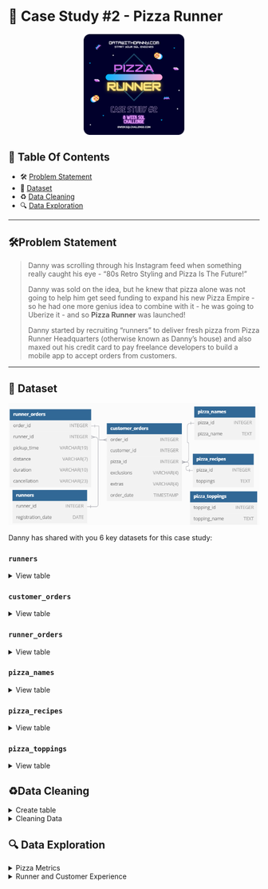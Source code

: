 # 🍕 Case Study #2 - Pizza Runner
<p align="center">
<img src="https://github.com/seeam1026/SQL-data-exploration/blob/main/IMG/org-2.png" width=40% height=40%>

## 📕 Table Of Contents
  - 🛠️ [Problem Statement](#problem-statement)
  - 📂 [Dataset](#-dataset)
  - ♻️ [Data Cleaning](#data-cleaning)
  - 🔍 [Data Exploration](#-data-exploration)

---

## 🛠Problem Statement

> Danny was scrolling through his Instagram feed when something really caught his eye - “80s Retro Styling and Pizza Is The Future!”
> 
> Danny was sold on the idea, but he knew that pizza alone was not going to help him get seed funding to expand his new Pizza Empire - so he had one more genius idea to combine with it - he was going to Uberize it - and so **Pizza Runner** was launched!
> 
> Danny started by recruiting “runners” to deliver fresh pizza from Pizza Runner Headquarters (otherwise known as Danny’s house) and also maxed out his credit card to pay freelance developers to build a mobile app to accept orders from customers.

---

## 📂 Dataset
<p align="center">
<img src="https://github.com/seeam1026/SQL-data-exploration/blob/main/Case%20study-Pizza%20runner/pizza-project.png">

Danny has shared with you 6 key datasets for this case study:

### **```runners```**
<details>
<summary>
View table
</summary>

The runners table shows the **```registration_date```** for each new runner.


|runner_id|registration_date|
|---------|-----------------|
|1        |1/1/2021         |
|2        |1/3/2021         |
|3        |1/8/2021         |
|4        |1/15/2021        |

</details>


### **```customer_orders```**

<details>
<summary>
View table
</summary>

Customer pizza orders are captured in the **```customer_orders```** table with 1 row for each individual pizza that is part of the order.

|order_id|customer_id|pizza_id|exclusions|extras|order_time        |
|--------|---------|--------|----------|------|------------------|
|1  |101      |1       |          |      |44197.75349537037 |
|2  |101      |1       |          |      |44197.79226851852 |
|3  |102      |1       |          |      |44198.9940162037  |
|3  |102      |2       |          |*null* |44198.9940162037  |
|4  |103      |1       |4         |      |44200.558171296296|
|4  |103      |1       |4         |      |44200.558171296296|
|4  |103      |2       |4         |      |44200.558171296296|
|5  |104      |1       |null      |1     |44204.87533564815 |
|6  |101      |2       |null      |null  |44204.877233796295|
|7  |105      |2       |null      |1     |44204.88922453704 |
|8  |102      |1       |null      |null  |44205.99621527778 |
|9  |103      |1       |4         |1, 5  |44206.47429398148 |
|10 |104      |1       |null      |null  |44207.77417824074 |
|10 |104      |1       |2, 6      |1, 4  |44207.77417824074 |

</details>

### **```runner_orders```**

<details>
<summary>
View table
</summary>

After each orders are received through the system - they are assigned to a runner - however not all orders are fully completed and can be cancelled by the restaurant or the customer.

The **```pickup_time```** is the timestamp at which the runner arrives at the Pizza Runner headquarters to pick up the freshly cooked pizzas. 

The **```distance```** and **```duration```** fields are related to how far and long the runner had to travel to deliver the order to the respective customer.



|order_id|runner_id|pickup_time|distance  |duration|cancellation      |
|--------|---------|-----------|----------|--------|------------------|
|1       |1        |1/1/2021 18:15|20km      |32 minutes|                  |
|2       |1        |1/1/2021 19:10|20km      |27 minutes|                  |
|3       |1        |1/3/2021 0:12|13.4km    |20 mins |*null*             |
|4       |2        |1/4/2021 13:53|23.4      |40      |*null*             |
|5       |3        |1/8/2021 21:10|10        |15      |*null*             |
|6       |3        |null       |null      |null    |Restaurant Cancellation|
|7       |2        |1/8/2020 21:30|25km      |25mins  |null              |
|8       |2        |1/10/2020 0:15|23.4 km   |15 minute|null              |
|9       |2        |null       |null      |null    |Customer Cancellation|
|10      |1        |1/11/2020 18:50|10km      |10minutes|null              |

</details>

### **```pizza_names```**

<details>
<summary>
View table
</summary>

|pizza_id|pizza_name|
|--------|----------|
|1       |Meat Lovers|
|2       |Vegetarian|

</details>

### **```pizza_recipes```**

<details>
<summary>
View table
</summary>

Each **```pizza_id```** has a standard set of **```toppings```** which are used as part of the pizza recipe.


|pizza_id|toppings |
|--------|---------|
|1       |1, 2, 3, 4, 5, 6, 8, 10| 
|2       |4, 6, 7, 9, 11, 12| 

</details>

### **```pizza_toppings```**

<details>
<summary>
View table
</summary>

This table contains all of the **```topping_name```** values with their corresponding **```topping_id```** value.


|topping_id|topping_name|
|----------|------------|
|1         |Bacon       | 
|2         |BBQ Sauce   | 
|3         |Beef        |  
|4         |Cheese      |  
|5         |Chicken     |     
|6         |Mushrooms   |  
|7         |Onions      |     
|8         |Pepperoni   | 
|9         |Peppers     |   
|10        |Salami      | 
|11        |Tomatoes    | 
|12        |Tomato Sauce|

</details>

## ♻Data Cleaning
<details>
<summary>
Create table
</summary>

** **	
 ```sql
	DROP TABLE IF EXISTS runners;
	CREATE TABLE runners (
	  "runner_id" INTEGER,
	  "registration_date" DATE
	);
	INSERT INTO runners
	  ("runner_id", "registration_date")
	VALUES
	  (1, '2021-01-01'),
	  (2, '2021-01-03'),
	  (3, '2021-01-08'),
	  (4, '2021-01-15');
	
	
	DROP TABLE IF EXISTS customer_orders;
	CREATE TABLE customer_orders (
	  "order_id" INTEGER,
	  "customer_id" INTEGER,
	  "pizza_id" INTEGER,
	  "exclusions" VARCHAR(4),
	  "extras" VARCHAR(4),
	  "order_time" TIMESTAMP
	);
	
	INSERT INTO customer_orders
	  ("order_id", "customer_id", "pizza_id", "exclusions", "extras", "order_time")
	VALUES
	  ('1', '101', '1', '', '', '2020-01-01 18:05:02'),
	  ('2', '101', '1', '', '', '2020-01-01 19:00:52'),
	  ('3', '102', '1', '', '', '2020-01-02 23:51:23'),
	  ('3', '102', '2', '', NULL, '2020-01-02 23:51:23'),
	  ('4', '103', '1', '4', '', '2020-01-04 13:23:46'),
	  ('4', '103', '1', '4', '', '2020-01-04 13:23:46'),
	  ('4', '103', '2', '4', '', '2020-01-04 13:23:46'),
	  ('5', '104', '1', 'null', '1', '2020-01-08 21:00:29'),
	  ('6', '101', '2', 'null', 'null', '2020-01-08 21:03:13'),
	  ('7', '105', '2', 'null', '1', '2020-01-08 21:20:29'),
	  ('8', '102', '1', 'null', 'null', '2020-01-09 23:54:33'),
	  ('9', '103', '1', '4', '1, 5', '2020-01-10 11:22:59'),
	  ('10', '104', '1', 'null', 'null', '2020-01-11 18:34:49'),
	  ('10', '104', '1', '2, 6', '1, 4', '2020-01-11 18:34:49');
	
	
	DROP TABLE IF EXISTS runner_orders;
	CREATE TABLE runner_orders (
	  "order_id" INTEGER,
	  "runner_id" INTEGER,
	  "pickup_time" VARCHAR(19),
	  "distance" VARCHAR(7),
	  "duration" VARCHAR(10),
	  "cancellation" VARCHAR(23)
	);
	
	INSERT INTO runner_orders
	  ("order_id", "runner_id", "pickup_time", "distance", "duration", "cancellation")
	VALUES
	  ('1', '1', '2020-01-01 18:15:34', '20km', '32 minutes', ''),
	  ('2', '1', '2020-01-01 19:10:54', '20km', '27 minutes', ''),
	  ('3', '1', '2020-01-03 00:12:37', '13.4km', '20 mins', NULL),
	  ('4', '2', '2020-01-04 13:53:03', '23.4', '40', NULL),
	  ('5', '3', '2020-01-08 21:10:57', '10', '15', NULL),
	  ('6', '3', 'null', 'null', 'null', 'Restaurant Cancellation'),
	  ('7', '2', '2020-01-08 21:30:45', '25km', '25mins', 'null'),
	  ('8', '2', '2020-01-10 00:15:02', '23.4 km', '15 minute', 'null'),
	  ('9', '2', 'null', 'null', 'null', 'Customer Cancellation'),
	  ('10', '1', '2020-01-11 18:50:20', '10km', '10minutes', 'null');
	
	
	DROP TABLE IF EXISTS pizza_names;
	CREATE TABLE pizza_names (
	  "pizza_id" INTEGER,
	  "pizza_name" TEXT
	);
	INSERT INTO pizza_names
	  ("pizza_id", "pizza_name")
	VALUES
	  (1, 'Meatlovers'),
	  (2, 'Vegetarian');
	
	
	DROP TABLE IF EXISTS pizza_recipes;
	CREATE TABLE pizza_recipes (
	  "pizza_id" INTEGER,
	  "toppings" TEXT
	);
	INSERT INTO pizza_recipes
	  ("pizza_id", "toppings")
	VALUES
	  (1, '1, 2, 3, 4, 5, 6, 8, 10'),
	  (2, '4, 6, 7, 9, 11, 12');
	
	
	DROP TABLE IF EXISTS pizza_toppings;
	CREATE TABLE pizza_toppings (
	  "topping_id" INTEGER,
	  "topping_name" TEXT
	);
	INSERT INTO pizza_toppings
	  ("topping_id", "topping_name")
	VALUES
	  (1, 'Bacon'),
	  (2, 'BBQ Sauce'),
	  (3, 'Beef'),
	  (4, 'Cheese'),
	  (5, 'Chicken'),
	  (6, 'Mushrooms'),
	  (7, 'Onions'),
	  (8, 'Pepperoni'),
	  (9, 'Peppers'),
	  (10, 'Salami'),
	  (11, 'Tomatoes'),
	  (12, 'Tomato Sauce');
```		
</details>

<details>
<summary>
Cleaning Data
</summary>

## Clean customer_orders data:
**```customer_orders```**
- Converting ```null``` and ```NaN``` values into blanks ```''``` in ```exclusions``` and ```extras```
```sql
	UPDATE customer_orders
	SET exclusions = CASE WHEN exclusions = '' or exclusions LIKE '%null%' or exclusions LIKE '%nan%' THEN NULL ELSE exclusions END,
	    extras = CASE WHEN extras = '' or extras LIKE '%null%' or extras LIKE '%nan%' THEN NULL ELSE extras END;
```
## Clean runner_orders data:
**```runner_orders```**

- Converting ```'null'``` text values into null values for ```pickup_time```, ```distance``` and ```duration```
- Extracting only numbers and decimal spaces for the distance and duration columns
- Converting blanks, ```'null'``` and ```NaN``` into null values for cancellation 
  ```sql
   UPDATE runner_orders
   SET 	pickup_time = CASE WHEN pickup_time LIKE '%null%' THEN NULL ELSE pickup_time END,
  	distance = CASE WHEN distance LIKE '%null%' THEN NULL ELSE distance END,
  	duration = CASE WHEN duration LIKE '%null%' THEN NULL ELSE duration END,
  	cancellation = CASE WHEN cancellation LIKE '%null%' or cancellation LIKE '%nan%' or cancellation = '' THEN NULL ELSE cancellation END;

    UPDATE runner_orders
    SET	distance = replace(distance, 'km', ''),
  	duration = trim(regexp_replace(duration, 'minute|mins|min|minutes', ''));

    SELECT * FROM runner_orders;
  ```

## Clean pizza_recipes data:
**```pizza_recipes```**

```sql
   CREATE TEMP TABLE temp_pizza_recipe(pizza_id INT, pizza_topping TEXT);
   INSERT INTO temp_pizza_recipe(pizza_id, pizza_topping)
   SELECT pizza_id, unnest(string_to_array(toppings, ',')) 
   FROM pizza_recipes;
   TRUNCATE TABLE pizza_recipes;
   INSERT INTO pizza_recipes(pizza_id, toppings)
   SELECT pizza_id, pizza_topping FROM temp_pizza_recipe;
   SELECT * FROM pizza_recipes;
	
   DROP TABLE IF EXISTS temp_pizza_recipe;
	
   ALTER TABLE pizza_recipes 
   ALTER COLUMN toppings TYPE INT
   USING toppings::INT;
```
	
</details>


## 🔍 Data Exploration

<details>
<summary> 
Pizza Metrics
</summary>

### **Q1. How many pizzas were ordered?**
```sql
SELECT COUNT(pizza_id) as pizza_count
FROM customer_orders
```
|pizza_count|
|-----------|
|14         |

### **Q2. How many unique customer orders were made?**
```sql
SELECT COUNT(DISTINCT order_id) AS order_count
FROM customer_orders;
```
|order_count|
|-----------|
|10         |


### **Q3. How many successful orders were delivered by each runner?**
```sql
 SELECT runner_id,
	COUNT(order_id) AS successful_orders
 FROM runner_orders
 WHERE cancellation is NULL
 GROUP BY runner_id;
```

| runner_id | successful_orders |
|-----------|-------------------|
| 1         | 4                 |
| 2         | 3                 |
| 3         | 1                 |


### **Q4. How many of each type of pizza was delivered?**
```SQL
SELECT  pizza_names.pizza_name,
	cte.pizza_type_count
FROM pizza_names
JOIN	
	(SELECT co.pizza_id,
		COUNT(co.order_id) AS pizza_type_count
	FROM runner_orders AS ru
	JOIN customer_orders AS co 
	ON co.order_id = ru.order_id 
	WHERE ru.cancellation is NULL
	GROUP BY co.pizza_id) AS cte
ON cte.pizza_id = pizza_names.pizza_id
```

| pizza_name | pizza_type_count |
|------------|------------------|
| Meatlovers | 9                |
| Vegetarian | 3                |


### **Q5. How many Vegetarian and Meatlovers were ordered by each customer?**
```SQL
SELECT 	customer_id, 
	SUM(CASE WHEN pizza_id = 1 THEN 1 ELSE 0 END) AS meat_lovers,
	SUM(CASE WHEN pizza_id = 2 THEN 1 ELSE 0 END) AS vegetarian
FROM customer_orders
GROUP BY customer_id;
```

| customer_id | meat_lovers | vegetarian |
|-------------|-------------|------------|
| 101         | 2           | 1          |
| 103         | 3           | 1          |
| 104         | 3           | 0          |
| 105         | 0           | 1          |
| 102         | 2           | 1          |

### **Q6. What was the maximum number of pizzas delivered in a single order?**
```SQL
SELECT MAX(pizza_count_per_order) AS max_count
FROM (
  SELECT
	co.order_id,
	COUNT(co.pizza_id) AS pizza_count_per_order
  FROM runner_orders AS ru
  JOIN customer_orders AS co
  	ON co.order_id = ru.order_id
  WHERE ru.cancellation is NULL
  GROUP BY co.order_id) AS cte;
 ``` 

| max_count |
|-----------|
| 3         |


### **Q7. For each customer, how many delivered pizzas had at least 1 change and how many had no changes?**
```SQL
SELECT
  co.customer_id,
  SUM(CASE WHEN co.exclusions IS NOT NULL OR co.extras IS NOT NULL THEN 1 ELSE 0 END) AS changes,
  SUM(CASE WHEN co.exclusions is NULL AND co.extras is NULL THEN 1 ELSE 0 END) AS no_change
FROM runner_orders AS ru
JOIN customer_orders AS co
  ON ru.order_id = co.order_id
WHERE ru.cancellation is NULL
GROUP BY co.customer_id
ORDER BY co.customer_id;
```

| customer_id | changes | no_change |
|-------------|---------|-----------|
| 101         | 0       | 2         |
| 102         | 0       | 3         |
| 103         | 3       | 3         |
| 104         | 2       | 2         |
| 105         | 1       | 1         |


### **Q8. How many pizzas were delivered that had both exclusions and extras?**
```SQL
SELECT
  SUM(CASE WHEN co.exclusions IS NOT NULL AND co.extras IS NOT NULL THEN 1 ELSE 0 END) AS pizza_count
FROM runner_orders AS ru
JOIN customer_orders AS co
  ON co.order_id = ru.order_id
WHERE ru.cancellation IS NULL;
```  

| pizza_count |
|-------------|
| 1           |


### **Q9. What was the total volume of pizzas ordered for each hour of the day?**
```SQL
SELECT
  DATE_PART('hour', order_time) AS hour_of_day,
  COUNT(pizza_id) as pizza_count
FROM customer_orders
GROUP BY hour_of_day
ORDER BY hour_of_day;
```

| hour_of_day | pizza_count |
|-------------|-------------|
| 11          | 1           |
| 12          | 2           |
| 13          | 3           |
| 18          | 3           |
| 19          | 1           |
| 21          | 3           |
| 23          | 1           |

### **Q10. What was the volume of orders for each day of the week?**
```SQL
SELECT
  TO_CHAR(order_time,'day') AS day_of_week,
  COUNT(pizza_id) AS pizza_count
FROM customer_orders
GROUP BY day_of_week, DATE_PART('dow', order_time)
ORDER BY DATE_PART('dow', order_time);
```

| day_of_week | pizza_count |
|-------------|-------------|
| Friday      | 1           |
| Saturday    | 5           |
| Thursday    | 3           |
| Wednesday   | 5           |

</details>

<details>
<summary>
Runner and Customer Experience
</summary>

### **Q1. How many runners signed up for each 1 week period? (i.e. week starts 2021-01-01)**
```SQL
WITH runner_signups AS (
  SELECT
    runner_id,
    registration_date,
    registration_date - ((registration_date - '2021-01-01') % 7)  AS start_of_week
  FROM pizza_runner.runners
)
SELECT
  start_of_week,
  COUNT(runner_id) AS signups
FROM runner_signups
GROUP BY start_of_week
ORDER BY start_of_week;
```

| start_of_week            | signups |
|--------------------------|---------|
| 2021-01-01T00:00:00.000Z | 2       |
| 2021-01-08T00:00:00.000Z | 1       |
| 2021-01-15T00:00:00.000Z | 1       |

### **Q2. What was the average time in minutes it took for each runner to arrive at the Pizza Runner HQ to pickup the order?**
```SQL
SELECT
  ru.runner_id,
  DATE_PART('minute', AVG(ru.pickup_time::timestamp - co.order_time)) AS avg_arrival_minutes
FROM runner_orders AS ru
JOIN customer_orders AS co 
 ON co.order_id = ru.order_id
WHERE ru.cancellation IS NULL
GROUP BY ru.runner_id;
```
| runner_id | avg_arrival_minutes |
|-----------|---------------------|
| 1         | 15                  |
| 2         | 23                  |
| 3         | 10                  |

### **Q3. Is there any relationship between the number of pizzas and how long the order takes to prepare?**
```SQL
SELECT
  ru.order_id,
  count(co.pizza_id) AS pizzas_count,
  ROUND(EXTRACT(EPOCH FROM (ru.pickup_time::TIMESTAMP - co.order_time))::DECIMAL/60, 2) AS avg_time,
  CASE  WHEN COUNT(co.pizza_id) = 1 THEN 'Takes more than 10 minutes to prepare'
	WHEN COUNT(co.pizza_id) > 1 THEN 'Preparation time is based on order quantity, approximately or more than 10 minutes per order' END AS relationship
FROM runner_orders AS ru
JOIN customer_orders AS co
  ON co.order_id = ru.order_id 
WHERE ru.pickup_time IS NOT NULL
GROUP BY ru.order_id, ru.pickup_time, co.order_time
ORDER BY ru.order_id;
```

|order_id| pizzas_count | avg_time |			relationship		                |
|--------|--------------|----------|------------------------------------------------|
|  1	 |	1	        |   10.53  |	Takes more than 10 minutes to prepare	    |
|  2	 |	1	        |   10.03  |	Takes more than 10 minutes to prepare	    |
|  3	 |	2	        |   21.23  |	Preparation time is based on order quantity |
|  4	 |	3	        |   29.28  |	Preparation time is based on order quantity |
|  5	 |	1	        |   10.47  |	Takes more than 10 minutes to prepare	    |
|  7	 |	1	        |   10.27  |	Takes more than 10 minutes to prepare	    |
|  8	 |	1	        |   20.48  |	Takes more than 10 minutes to prepare	    |
|  10	 |	2	        |   15.52  |	Preparation time is based on order quantity |

### **Q4. What was the average distance travelled for each runner?**
```SQL
SELECT  runner_id,
	ROUND(AVG(distance::DECIMAL), 2) AS avg_distance
FROM runner_orders
GROUP BY runner_id
ORDER BY runner_id;
```

| runner_id | avg_distance |
|-----------|--------------|
| 1         | 15.85        |
| 2         | 23.93        |
| 3         | 10.00        |

### **Q5. What was the difference between the longest and shortest delivery times for all orders?**
```SQL
SELECT MAX(duration::INT) - MIN(duration::INT) AS difference
FROM runner_orders;
```

| difference |
|------------|
| 30         |

### **Q6. What was the average speed for each runner for each delivery and do you notice any trend for these values?**
```SQL
SELECT
  ru.order_id,
  ru.runner_id,
  COUNT(co.pizza_id) AS pizza_count,
  ROUND(AVG(distance::DECIMAL), 1) AS distance,
  ROUND(AVG(duration::INT), 1) AS duration,
  ROUND(AVG(ru.distance::DECIMAL/ru.duration::INT)*60, 2) AS speed_kmh
FROM runner_orders AS ru
JOIN customer_orders AS co
  ON ru.order_id = co.order_id
WHERE ru.cancellation IS NULL
GROUP BY ru.order_id, ru.runner_id
ORDER BY speed_kmh DESC;
```

| order_id | runner_id | pizzas_count | distance | duration | speed_kmh |
|----------|-----------|--------------|----------|----------|-----------|
| 8        | 2         | 1            | 23.4     | 15       | 93.60 	|
| 7        | 2         | 1            | 25       | 25       | 60.00 	|
| 10       | 1         | 2            | 10       | 10       | 60.00 	|
| 2        | 1         | 1            | 20       | 27       | 44.44 	|
| 3        | 1         | 2            | 13.4     | 20       | 40.20 	|
| 5        | 3         | 1            | 10       | 15       | 40.00 	|
| 1        | 1         | 1            | 20       | 32       | 37.50 	|
| 4        | 2         | 3            | 23.4     | 40       | 35.10 	|

**Finding:**
- **Orders are listed in decreasing order of average speed:**
> *Although the fastest order delivered only 1 pizza and the slowest order delivered 3 pizzas, there is no clear trend indicating that more pizzas in an order result in slower delivery speeds.*


### **Q7. What is the successful delivery percentage for each runner?**
```sql
SELECT
  ru.runner_id,
  ROUND(100.0*cte.successful_order/COUNT(ru.order_id)) AS delivery_percent
FROM runner_orders AS ru
JOIN (
    SELECT
	runner_id,
	COUNT(order_id) AS successful_order
    FROM runner_orders
    WHERE pickup_time IS NOT NULL
    GROUP BY runner_id) AS cte
 ON cte.runner_id = ru.runner_id
GROUP BY ru.runner_id, cte.successful_order
ORDER BY ru.runner_id;
```

| runner_id | delivery_percent |
|-----------|------------------|
| 1         | 100              |
| 2         | 75               |
| 3         | 50               |


</details>
